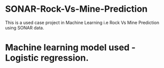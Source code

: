 # SONAR-Rock-Vs-Mine-Prediction
This is a used case project in Machine Learning i.e Rock Vs Mine Prediction using SONAR data.
# Machine learning model used -Logistic regression. 
